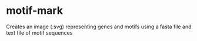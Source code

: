 # motif-mark
Creates an image (.svg) representing genes and motifs using a fasta file and text file of motif sequences
